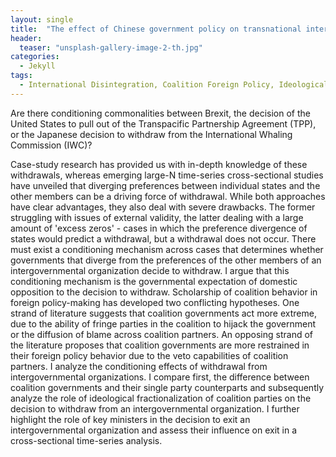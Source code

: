 ```yaml
---
layout: single
title:  "The effect of Chinese government policy on transnational internet standard-setting"
header:
  teaser: "unsplash-gallery-image-2-th.jpg"
categories: 
  - Jekyll
tags:
  - International Disintegration, Coalition Foreign Policy, Ideological Fractionalization, Government Policy
---
```


Are there conditioning commonalities between Brexit, the decision of the United States to pull out of the Transpacific Partnership Agreement (TPP), or the Japanese decision to withdraw from the International Whaling Commission (IWC)?

Case-study research has provided us with in-depth knowledge of these withdrawals, whereas emerging large-N time-series cross-sectional studies have unveiled that diverging preferences between individual states and the other members can be a driving force of withdrawal. While both approaches have clear advantages, they also deal with severe drawbacks. The former struggling with issues of external validity, the latter dealing with a large amount of 'excess zeros' - cases in which the preference divergence of states would predict a withdrawal, but a withdrawal does not occur. There must exist a conditioning mechanism across cases that determines whether governments that diverge from the preferences of the other members of an intergovernmental organization decide to withdraw. I argue that this conditioning mechanism is the governmental expectation of domestic opposition to the decision to withdraw. Scholarship of coalition behavior in foreign policy-making has developed two conflicting hypotheses. One strand of literature suggests that coalition governments act more extreme, due to the ability of fringe parties in the coalition to hijack the government or the diffusion of blame across coalition partners. An opposing strand of the literature proposes that coalition governments are more restrained in their foreign policy behavior due to the veto capabilities of coalition partners. I analyze the conditioning effects of withdrawal from intergovernmental organizations. I compare first, the difference between coalition governments and their single party counterparts and subsequently analyze the role of ideological fractionalization of coalition parties on the decision to withdraw from an intergovernmental organization. I further highlight the role of key ministers in the decision to exit an intergovernmental organization and assess their influence on exit in a cross-sectional time-series analysis.